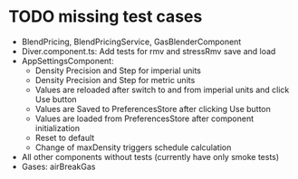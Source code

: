 # TODO missing test cases


* BlendPricing, BlendPricingService, GasBlenderComponent
* Diver.component.ts: Add tests for rmv and stressRmv save and load
* AppSettingsComponent:
  * Density Precision and Step for imperial units
  * Density Precision and Step for metric units
  * Values are reloaded after switch to and from imperial units and click Use button
  * Values are Saved to PreferencesStore after clicking Use button
  * Values are loaded from PreferencesStore after component initialization
  * Reset to default
  * Change of maxDensity triggers schedule calculation
* All other components without tests (currently have only smoke tests)
* Gases: airBreakGas

